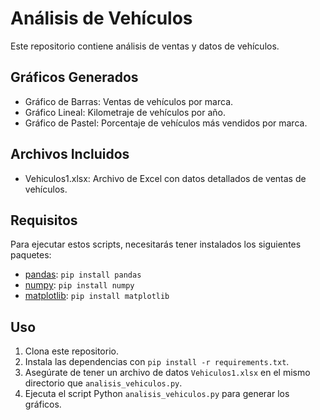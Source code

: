 # Análisis de Vehículos 

Este repositorio contiene análisis de ventas y datos de vehículos.

## Gráficos Generados

- Gráfico de Barras: Ventas de vehículos por marca.
- Gráfico Lineal: Kilometraje de vehículos por año.
- Gráfico de Pastel: Porcentaje de vehículos más vendidos por marca.

## Archivos Incluidos

- Vehiculos1.xlsx: Archivo de Excel con datos detallados de ventas de vehículos.

## Requisitos

Para ejecutar estos scripts, necesitarás tener instalados los siguientes paquetes:

- [pandas](https://pandas.pydata.org/): `pip install pandas`
- [numpy](https://numpy.org/): `pip install numpy`
- [matplotlib](https://matplotlib.org/): `pip install matplotlib`

## Uso

1. Clona este repositorio.
2. Instala las dependencias con `pip install -r requirements.txt`.
3. Asegúrate de tener un archivo de datos `Vehiculos1.xlsx` en el mismo directorio que `analisis_vehiculos.py`.
4. Ejecuta el script Python `analisis_vehiculos.py` para generar los gráficos.
